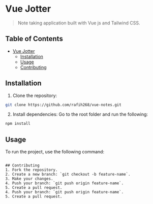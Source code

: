 # Vue Jotter
> Note taking application built with Vue js and Tailwind CSS.

## Table of Contents <!-- omit in toc -->
- [Vue Jotter](#vue-jotter)
  - [Installation](#installation)
  - [Usage](#usage)
  - [Contributing](#contributing)

## Installation
1. Clone the repository:
```bash
git clone https://github.com/rafih268/vue-notes.git
```

2. Install dependencies:
Go to the root folder and run the following:
```bash
npm install
```

## Usage
To run the project, use the following command:
```

## Contributing
1. Fork the repository.
2. Create a new branch: `git checkout -b feature-name`.
3. Make your changes.
4. Push your branch: `git push origin feature-name`.
5. Create a pull request.
4. Push your branch: `git push origin feature-name`.
5. Create a pull request.